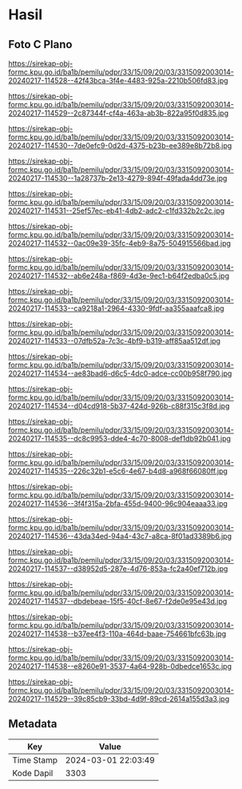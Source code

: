 # Hasil

## Foto C Plano

https://sirekap-obj-formc.kpu.go.id/ba1b/pemilu/pdpr/33/15/09/20/03/3315092003014-20240217-114528--42f43bca-3f4e-4483-925a-2210b506fd83.jpg

https://sirekap-obj-formc.kpu.go.id/ba1b/pemilu/pdpr/33/15/09/20/03/3315092003014-20240217-114529--2c87344f-cf4a-463a-ab3b-822a95f0d835.jpg

https://sirekap-obj-formc.kpu.go.id/ba1b/pemilu/pdpr/33/15/09/20/03/3315092003014-20240217-114530--7de0efc9-0d2d-4375-b23b-ee389e8b72b8.jpg

https://sirekap-obj-formc.kpu.go.id/ba1b/pemilu/pdpr/33/15/09/20/03/3315092003014-20240217-114530--1a28737b-2e13-4279-894f-49fada4dd73e.jpg

https://sirekap-obj-formc.kpu.go.id/ba1b/pemilu/pdpr/33/15/09/20/03/3315092003014-20240217-114531--25ef57ec-eb41-4db2-adc2-c1fd332b2c2c.jpg

https://sirekap-obj-formc.kpu.go.id/ba1b/pemilu/pdpr/33/15/09/20/03/3315092003014-20240217-114532--0ac09e39-35fc-4eb9-8a75-504915566bad.jpg

https://sirekap-obj-formc.kpu.go.id/ba1b/pemilu/pdpr/33/15/09/20/03/3315092003014-20240217-114532--ab6e248a-f869-4d3e-9ec1-b64f2edba0c5.jpg

https://sirekap-obj-formc.kpu.go.id/ba1b/pemilu/pdpr/33/15/09/20/03/3315092003014-20240217-114533--ca9218a1-2964-4330-9fdf-aa355aaafca8.jpg

https://sirekap-obj-formc.kpu.go.id/ba1b/pemilu/pdpr/33/15/09/20/03/3315092003014-20240217-114533--07dfb52a-7c3c-4bf9-b319-aff85aa512df.jpg

https://sirekap-obj-formc.kpu.go.id/ba1b/pemilu/pdpr/33/15/09/20/03/3315092003014-20240217-114534--ae83bad6-d6c5-4dc0-adce-cc00b958f790.jpg

https://sirekap-obj-formc.kpu.go.id/ba1b/pemilu/pdpr/33/15/09/20/03/3315092003014-20240217-114534--d04cd918-5b37-424d-926b-c88f315c3f8d.jpg

https://sirekap-obj-formc.kpu.go.id/ba1b/pemilu/pdpr/33/15/09/20/03/3315092003014-20240217-114535--dc8c9953-dde4-4c70-8008-def1db92b041.jpg

https://sirekap-obj-formc.kpu.go.id/ba1b/pemilu/pdpr/33/15/09/20/03/3315092003014-20240217-114535--226c32b1-e5c6-4e67-b4d8-a968f66080ff.jpg

https://sirekap-obj-formc.kpu.go.id/ba1b/pemilu/pdpr/33/15/09/20/03/3315092003014-20240217-114536--3f4f315a-2bfa-455d-9400-96c904eaaa33.jpg

https://sirekap-obj-formc.kpu.go.id/ba1b/pemilu/pdpr/33/15/09/20/03/3315092003014-20240217-114536--43da34ed-94a4-43c7-a8ca-8f01ad3389b6.jpg

https://sirekap-obj-formc.kpu.go.id/ba1b/pemilu/pdpr/33/15/09/20/03/3315092003014-20240217-114537--d38952d5-287e-4d76-853a-fc2a40ef712b.jpg

https://sirekap-obj-formc.kpu.go.id/ba1b/pemilu/pdpr/33/15/09/20/03/3315092003014-20240217-114537--dbdebeae-15f5-40cf-8e67-f2de0e95e43d.jpg

https://sirekap-obj-formc.kpu.go.id/ba1b/pemilu/pdpr/33/15/09/20/03/3315092003014-20240217-114538--b37ee4f3-110a-464d-baae-754661bfc63b.jpg

https://sirekap-obj-formc.kpu.go.id/ba1b/pemilu/pdpr/33/15/09/20/03/3315092003014-20240217-114538--e8260e91-3537-4a64-928b-0dbedce1653c.jpg

https://sirekap-obj-formc.kpu.go.id/ba1b/pemilu/pdpr/33/15/09/20/03/3315092003014-20240217-114529--39c85cb9-33bd-4d9f-89cd-2614a155d3a3.jpg


## Metadata

| Key        | Value               |
| ---------- | ------------------- |
| Time Stamp | 2024-03-01 22:03:49 |
| Kode Dapil | 3303                |



